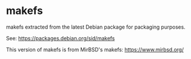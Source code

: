 makefs
======

makefs extracted from the latest Debian package for packaging purposes.

See: https://packages.debian.org/sid/makefs

This version of makefs is from MirBSD's makefs: https://www.mirbsd.org/